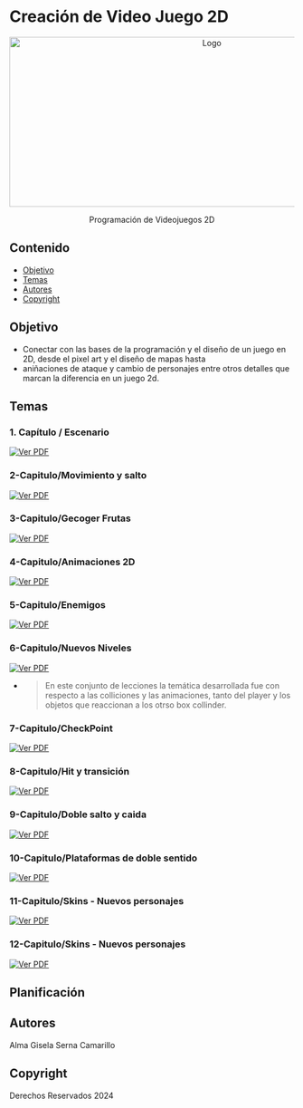  # Creación de Video Juego 2D
<p align="center">
    <img src="https://i.pinimg.com/736x/24/49/05/244905a53d441a00074d8584d8491a9d.jpg" alt="Logo" width=700 height=300>

  <p align="center">
    Programación de Videojuegos 2D
    <br>
   
  </p>
</p>


## Contenido

- [Objetivo](#objetivo)
- [Temas](#temas)
- [Autores](#autores)
- [Copyright](#copyright)


## Objetivo
 - Conectar con las bases de la programación y el diseño de un juego en 2D, desde el pixel art y el diseño de mapas hasta
 - aniñaciones de ataque y cambio de personajes entre otros detalles que marcan la diferencia en un juego 2d.  


## Temas

### 1. Capítulo / Escenario 

[![Ver PDF](https://img.icons8.com/ios-filled/50/000000/pdf.png)](https://drive.google.com/file/d/1Z3j6JW0pJfJjthZcklywj61w9G6BXWHs/view?usp=sharing)
### 2-Capitulo/Movimiento y salto 
[![Ver PDF](https://img.icons8.com/ios-filled/50/000000/pdf.png)](https://drive.google.com/file/d/1-S1moE0s0CE_dBSZq_HBgDtNUHqbPCPF/view?usp=sharing)
  
### 3-Capitulo/Gecoger Frutas 
  [![Ver PDF](https://img.icons8.com/ios-filled/50/000000/pdf.png)](https://drive.google.com/file/d/1etgky0cwIAookkaYtJtgsxwXMaQozdug/view?usp=sharing)
### 4-Capitulo/Animaciones 2D
 [![Ver PDF](https://img.icons8.com/ios-filled/50/000000/pdf.png)](https://drive.google.com/file/d/1BOJukiuO93XsLlhIhQUxzcFc9W1MTK2t/view?usp=sharing)
### 5-Capitulo/Enemigos
 [![Ver PDF](https://img.icons8.com/ios-filled/50/000000/pdf.png)](https://drive.google.com/file/d/1pezyT49vAzUF_66QF4LN35c1pig7wy1G/view?usp=sharing)
### 6-Capitulo/Nuevos Niveles
[![Ver PDF](https://img.icons8.com/ios-filled/50/000000/pdf.png)](https://drive.google.com/file/d/1nsDPWZbUKmMWb8e2NOpp9g7oFH9sDu1T/view?usp=sharing)
* > En este conjunto de lecciones la temática desarrollada fue con respecto a las colliciones y las animaciones, tanto del player y los objetos
  > que reaccionan a los otrso box collinder. 

### 7-Capitulo/CheckPoint
 [![Ver PDF](https://img.icons8.com/ios-filled/50/000000/pdf.png)](https://drive.google.com/file/d/1er2pn0tLGPJt4FqHi82TfyZCD-uzxo8E/view?usp=sharing)
### 8-Capitulo/Hit y transición
  [![Ver PDF](https://img.icons8.com/ios-filled/50/000000/pdf.png)](https://drive.google.com/file/d/1YkUYK1eFPOO7jLk-I2epHn8yq9RT2qpF/view?usp=sharing)
### 9-Capitulo/Doble salto y caida
 [![Ver PDF](https://img.icons8.com/ios-filled/50/000000/pdf.png)](https://drive.google.com/file/d/1oQQi-MrQmOxQjI3JIpACYk-jLtkZxXdF/view?usp=sharing)
### 10-Capitulo/Plataformas de doble sentido
[![Ver PDF](https://img.icons8.com/ios-filled/50/000000/pdf.png)](https://drive.google.com/file/d/1p67QUqyFE29UnE2D2SxZDBeb65RQ8Syx/view?usp=sharing)
### 11-Capitulo/Skins - Nuevos personajes
 [![Ver PDF](https://img.icons8.com/ios-filled/50/000000/pdf.png)](https://drive.google.com/file/d/13C7s7CK0pSPjfibKXaHiBz5KOUMLGWfq/view?usp=sharing)
### 12-Capitulo/Skins - Nuevos personajes
 [![Ver PDF](https://img.icons8.com/ios-filled/50/000000/pdf.png)](https://drive.google.com/file/d/1Z3j6JW0pJfJjthZcklywj61w9G6BXWHs/view?usp=sharing)

## Planificación

## Autores
Alma Gisela Serna Camarillo

## Copyright
Derechos Reservados 2024
